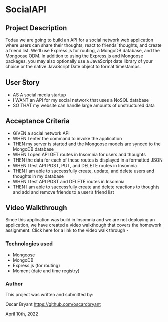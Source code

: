 # SocialAPI

## Project Description

Todau we are going to build an API for a social network web application where users can share their thoughts, react to friends’ thoughts, and create a friend list. We'll use Express.js for routing, a MongoDB database, and the Mongoose ODM. In addition to using the Express.js and Mongoose packages, you may also optionally use a JavaScript date library of your choice or the native JavaScript Date object to format timestamps.

## User Story

- AS A social media startup
- I WANT an API for my social network that uses a NoSQL database
- SO THAT my website can handle large amounts of unstructured data

## Acceptance Criteria

- GIVEN a social network API
- WHEN I enter the command to invoke the application
- THEN my server is started and the Mongoose models are synced to the MongoDB database
- WHEN I open API GET routes in Insomnia for users and thoughts
- THEN the data for each of these routes is displayed in a formatted JSON
- WHEN I test API POST, PUT, and DELETE routes in Insomnia
- THEN I am able to successfully create, update, and delete users and thoughts in my database
- WHEN I test API POST and DELETE routes in Insomnia
- THEN I am able to successfully create and delete reactions to thoughts and add and remove friends to a user’s friend list

## Video Walkthrough

Since this application was build in Insomnia and we are not deploying an application, we have created a video walkthough that covers the homework assignment. 
Click here for a link to the video walk through - 

### Technologies used
- Mongoose
- MongoDB
- Express.js (for routing)
- Moment (date and time registry)

### Author

This project was written and submitted by:

Oscar Bryant https://github.com/oscarcbryant

April 10th, 2022

